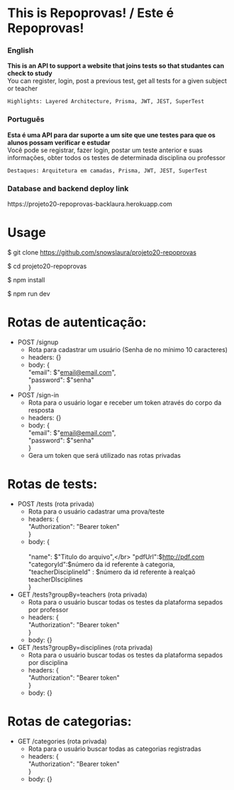 <h1>This is Repoprovas!  /  Este é Repoprovas!</h1>

<h3>English</h3>
<b>This is an API to support a website that joins tests so that studantes can check to study</b></br>
You can register, login, post a previous test, get all tests for a given subject or teacher</br>


```Highlights: Layered Architecture, Prisma, JWT, JEST, SuperTest```
<h3>Português</h3>
<b>Esta é uma API para dar suporte a um site que une testes para que os alunos possam verificar e estudar</b></br>
Você pode se registrar, fazer login, postar um teste anterior e suas informações, obter todos os testes de determinada disciplina ou professor</br>


```Destaques: Arquitetura em camadas, Prisma, JWT, JEST, SuperTest```

<h3>Database and backend deploy link</h3>
https://projeto20-repoprovas-backlaura.herokuapp.com

# Usage </br>
$ git clone https://github.com/snowslaura/projeto20-repoprovas

$ cd projeto20-repoprovas

$ npm install

$ npm run dev



# Rotas de autenticação:

- POST /signup</br>
    - Rota para cadastrar um usuário (Senha de no mínimo 10 caracteres)</br>
    - headers: {}</br>
    - body: {</br>
        "email": $"email@email.com",</br>
        "password": $"senha"</br>
    }
- POST /sign-in</br>
    - Rota para o usuário logar e receber um token através do corpo da resposta</br>
    - headers: {}</br>
    - body: {</br>
        "email": $"email@email.com",</br>
        "password": $"senha"</br>
    }</br>
    - Gera um token que será utilizado nas rotas privadas</br>
    
# Rotas de tests:

- POST /tests (rota privada)</br>
    - Rota para o usuário cadastrar uma prova/teste</br>
    - headers: {</br>
        "Authorization": "Bearer token"</br>
    }</br>
    - body: {</br>      
      "name": $"Titulo do arquivo",</br>
      "pdfUrl":$http://pdf.com</br>
      "categoryId":$número da id referente à categoria,</br>
      "teacherDisciplineId" : $número da id referente à realçaõ teacherDIsciplines</br>
    }</br>
- GET /tests?groupBy=teachers (rota privada)</br>
    - Rota para o usuário buscar todas os testes da plataforma sepados por professor</br>
    - headers: {</br>
        "Authorization": "Bearer token"</br>
    }</br>
    - body: {}</br>    
- GET /tests?groupBy=disciplines (rota privada)</br>
    - Rota para o usuário buscar todas os testes da plataforma sepados por disciplina</br>
    - headers: {</br>
        "Authorization": "Bearer token"</br>
    }</br>
    - body: {}</br>
    
# Rotas de categorias:

- GET /categories (rota privada)</br>
    - Rota para o usuário buscar todas as categorias registradas</br>
    - headers: {</br>
        "Authorization": "Bearer token"</br>
    }</br>
    - body: {}</br>

